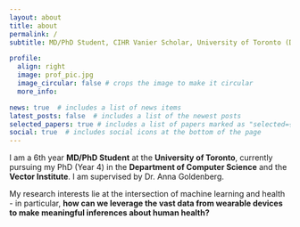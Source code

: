 ```yaml
---
layout: about
title: about
permalink: /
subtitle: MD/PhD Student, CIHR Vanier Scholar, University of Toronto (Department of Computer Science)

profile:
  align: right
  image: prof_pic.jpg
  image_circular: false # crops the image to make it circular
  more_info: 

news: true  # includes a list of news items
latest_posts: false  # includes a list of the newest posts
selected_papers: true # includes a list of papers marked as "selected={true}"
social: true  # includes social icons at the bottom of the page
---
```


I am a 6th year **MD/PhD Student** at the **University of Toronto**, currently pursuing my PhD (Year 4) in the **Department of Computer Science** and the **Vector Institute**. I am supervised by Dr. Anna Goldenberg.

My research interests lie at the intersection of machine learning and health - in particular, **how can we leverage the vast data from wearable devices to make meaningful inferences about human health?**

